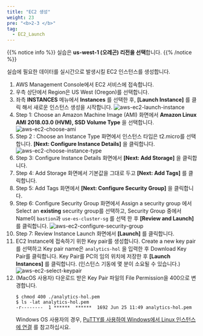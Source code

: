 ```yaml
---
title: "EC2 생성"
weight: 23
pre: "<b>2-3 </b>"
tag:
  - EC2_Launch
---
```


{{% notice info %}}
실습은 **us-west-1 (오레곤) 리전을 선택**합니다.
{{% /notice %}}

실습에 필요한 데이터를 실시간으로 발생시킬 EC2 인스턴스를 생성합니다.

1. AWS Management Console에서 EC2 서비스에 접속합니다.
2. 우측 상단에서 Region은 US West (Oregon)를 선택합니다. 
3. 좌측 **INSTANCES** 메뉴에서 **Instances** 를 선택한 후, **\[Launch Instance\]** 를 클릭 해서 새로운 인스턴스 생성을 시작합니다.
![aws-ec2-launch-instance](/analytics-on-aws/images/aws-ec2-launch-instance.png)
4. Step 1: Choose an Amazon Machine Image (AMI) 화면에서 **Amazon Linux AMI 2018.03.0 (HVM), SSD Volume Type** 을 선택합니다.
![aws-ec2-choose-ami](/analytics-on-aws/images/aws-ec2-choose-ami.png)
5. Step 2 : Choose an Instance Type 화면에서 인스턴스 타입은 t2.micro를 선택합니다. **\[Next: Configure Instance Details\]** 을 클릭합니다.
![aws-ec2-choose-instance-type](/analytics-on-aws/images/aws-ec2-choose-instance-type.png)
6. Step 3: Configure Instance Details 화면에서 **\[Next: Add Storage\]** 을 클릭합니다.
7. Step 4: Add Storage 화면에서 기본값을 그대로 두고 **\[Next: Add Tags\]** 를 클릭합니다.
8. Step 5: Add Tags 화면에서 **\[Next: Configure Security Group\]** 을 클릭합니다.
9. Step 6: Configure Security Group 화면에서 Assign a security group 에서 Select an **existing** security group를 선택하고,
Security Group 중에서 Name이 `bastion`과 `use-es-cluster-sg` 를 선택 한 후 **\[Review and Launch\]** 를 클릭합니다.
![aws-ec2-configure-security-group](/analytics-on-aws/images/aws-ec2-configure-security-group.png)
10. Step 7: Review Instance Launch 화면에서 **\[Launch\]** 를 클릭합니다.
11. EC2 Instance에 접속하기 위한 Key pair를 생성합니다. 
Create a new key pair를 선택하고 Key pair name은 `analytics-hol` 을 입력한 후 Download Key Pair를 클릭합니다.
Key Pair를 PC의 임의 위치에 저장한 후 **\[Launch Instances\]** 를 클릭합니다. (인스턴스 기동에 몇 분이 소요될 수 있습니다.)
![aws-ec2-select-keypair](/analytics-on-aws/images/aws-ec2-select-keypair.png)
12. (MacOS 사용자) 다운로드 받은 Key Pair 파일의 File Permission을 400으로 변경합니다.
    ```shell script
    $ chmod 400 ./analytics-hol.pem 
    $ ls -lat analytics-hol.pem 
    -r--------  1 ******  ******  1692 Jun 25 11:49 analytics-hol.pem
    ```
    Windows OS 사용자의 경우, [PuTTY를 사용하여 Windows에서 Linux 인스턴스에 연결](https://docs.aws.amazon.com/AWSEC2/latest/UserGuide/putty.html)
    를 참고하십시요.

